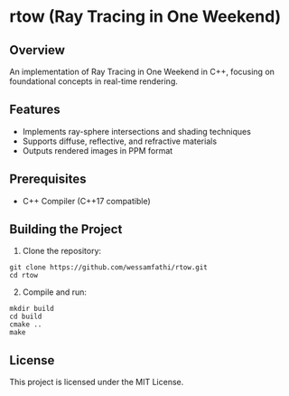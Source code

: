 # rtow (Ray Tracing in One Weekend)

## Overview

An implementation of Ray Tracing in One Weekend in C++, focusing on foundational concepts in real-time rendering.

## Features

- Implements ray-sphere intersections and shading techniques
- Supports diffuse, reflective, and refractive materials
- Outputs rendered images in PPM format

## Prerequisites

- C++ Compiler (C++17 compatible)

## Building the Project

1. Clone the repository:
```
git clone https://github.com/wessamfathi/rtow.git
cd rtow
```

2. Compile and run:
```
mkdir build
cd build
cmake ..
make
```

## License

This project is licensed under the MIT License.
